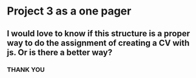 # Project 3 as a one pager

## I would love to know if this structure is a proper way to do the assignment of creating a CV with js. Or is there a better way?

### THANK YOU

